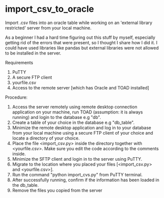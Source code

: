 # import_csv_to_oracle
Import .csv files into an oracle table while working on an 'external library restricted' server from your local machine.

As a beginner I had a hard time figuring out this stuff by myself, especially getting rid of the errors that were present, so I thought I share how I did it. I could have used libraries like pandas but external libraries were not allowed to be installed in the server.

Requirements
1. PuTTY
2. A secure FTP client
3. yourfile.csv
4. Access to the remote server [which has Oracle and TOAD installed]

Procedure:
1. Access the server remotely using remote desktop connection application on your machine, run TOAD (assumption: it is always running) and login to the database e.g "db".
2. Create a table of your choice in the database e.g "db_table".
3. Minimize the remote desktop application and log in to your database from your local machine using a secure FTP client of your choice and locate a directory of your choice.
4. Place the file <import_csv.py> inside the directory together with <yourfile.csv>. Make sure you edit the code according to the comments inside.
5. Minimize the SFTP client and login in to the server using PuTTY.
6. Migrate to the location where you placed your files [<import_csv.py> and <yourfile.csv>].
7. Run the command "python import_cvs.py" from PuTTY terminal.
8. After successfully running, confirm if the information has been loaded in the db_table.
9. Remove the files you copied from the server
